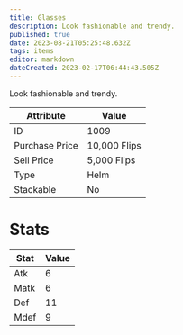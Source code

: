 ```yaml
---
title: Glasses
description: Look fashionable and trendy.
published: true
date: 2023-08-21T05:25:48.632Z
tags: items
editor: markdown
dateCreated: 2023-02-17T06:44:43.505Z
---
```


Look fashionable and trendy.

|Attribute|Value|
|-|-|
|ID|1009|
|Purchase Price|10,000 Flips|
|Sell Price|5,000 Flips|
|Type|Helm|
|Stackable|No|

# Stats
|Stat|Value|
|-|-|
|Atk|6|
|Matk|6|
|Def|11|
|Mdef|9|
